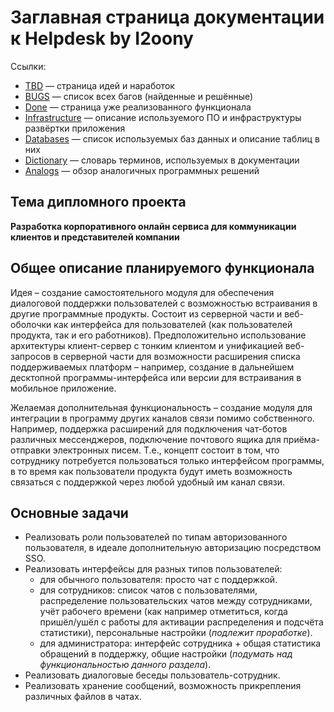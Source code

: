 # Заглавная страница документации к Helpdesk by I2oony

Ссылки:

- [TBD](tbd.md) — страница идей и наработок
- [BUGS](bugs.md) — список всех багов (найденные и решённые)
- [Done](done.md) — страница уже реализованного функционала
- [Infrastructure](infrastructure.md) — описание используемого ПО и инфраструктуры развёртки приложения
- [Databases](databases.md) — список используемых баз данных и описание таблиц в них
- [Dictionary](dict.md) — словарь терминов, используемых в документации
- [Analogs](analogs.md) — обзор аналогичных программных решений

## Тема дипломного проекта

**Разработка корпоративного онлайн сервиса для коммуникации клиентов и представителей компании**

## Общее описание планируемого функционала

Идея – создание самостоятельного модуля для обеспечения диалоговой поддержки пользователей с возможностью встраивания в другие программные продукты. Состоит из серверной части и веб-оболочки как интерфейса для пользователей (как пользователей продукта, так и его работников). Предположительно использование архитектуры клиент-сервер с тонким клиентом и унификацией веб-запросов в серверной части для возможности расширения списка поддерживаемых платформ – например, создание в дальнейшем десктопной программы-интерфейса или версии для встраивания в мобильное приложение.

Желаемая дополнительная функциональность – создание модуля для интеграции в программу других каналов связи помимо собственного. Например, поддержка расширений для подключения чат-ботов различных мессенджеров, подключение почтового ящика для приёма-отправки электронных писем. Т.е., концепт состоит в том, что сотруднику потребуется пользоваться только интерфейсом программы, в то время как пользователи продукта будут иметь возможность связаться с поддержкой через любой удобный им канал связи.

## Основные задачи

- Реализовать роли пользователей по типам авторизованного пользователя, в идеале дополнительную авторизацию посредством SSO.
- Реализовать интерфейсы для разных типов пользователей:
    - для обычного пользователя: просто чат с поддержкой.
    - для сотрудников: список чатов с пользователями, распределение пользовательских чатов между сотрудниками, учёт рабочего времени (как например отметиться, когда пришёл/ушёл с работы для активации распределения и подсчёта статистики), персональные настройки (_подлежит проработке_).
    - для администратора: интерфейс сотрудника + общая статистика обращений в поддержку, общие настройки (_подумать над функциональностью данного раздела_). 
-	Реализовать диалоговые беседы пользователь-сотрудник.
-	Реализовать хранение сообщений, возможность прикрепления различных файлов в чатах.
